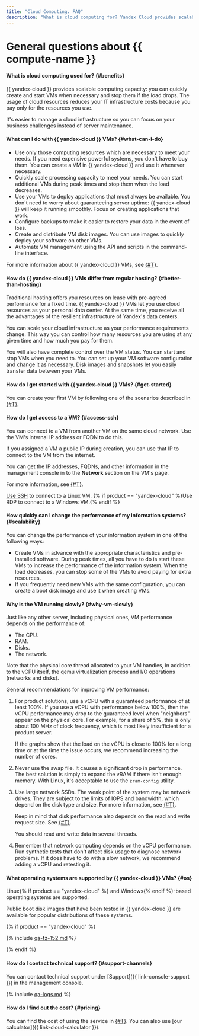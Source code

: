 ```yaml
---
title: "Cloud Computing. FAQ"
description: "What is cloud computing for? Yandex Cloud provides scalable cloud computing: you can quickly create and start virtual machines as needed and stop them if the load decreases. Using cloud computing reduces your IT infrastructure costs: you pay only for the resources you use."
---
```


# General questions about {{ compute-name }}

#### What is cloud computing used for? {#benefits}

{{ yandex-cloud }} provides scalable computing capacity: you can quickly create and start VMs when necessary and stop them if the load drops. The usage of cloud resources reduces your IT infrastructure costs because you pay only for the resources you use.

It's easier to manage a cloud infrastructure so you can focus on your business challenges instead of server maintenance.

#### What can I do with {{ yandex-cloud }} VMs? {#what-can-i-do}

* Use only those computing resources which are necessary to meet your needs. If you need expensive powerful systems, you don't have to buy them. You can create a VM in {{ yandex-cloud }} and use it whenever necessary.
* Quickly scale processing capacity to meet your needs. You can start additional VMs during peak times and stop them when the load decreases.
* Use your VMs to deploy applications that must always be available. You don't need to worry about guaranteeing server uptime: {{ yandex-cloud }} will keep it running smoothly. Focus on creating applications that work.
* Configure backups to make it easier to restore your data in the event of loss.
* Create and distribute VM disk images. You can use images to quickly deploy your software on other VMs.
* Automate VM management using the API and scripts in the command-line interface.

For more information about {{ yandex-cloud }} VMs, see [{#T}](../concepts/vm.md).

#### How do {{ yandex-cloud }} VMs differ from regular hosting? {#better-than-hosting}

Traditional hosting offers you resources on lease with pre-agreed performance for a fixed time. {{ yandex-cloud }} VMs let you use cloud resources as your personal data center. At the same time, you receive all the advantages of the resilient infrastructure of Yandex's data centers.

You can scale your cloud infrastructure as your performance requirements change. This way you can control how many resources you are using at any given time and how much you pay for them.

You will also have complete control over the VM status. You can start and stop VMs when you need to. You can set up your VM software configuration and change it as necessary. Disk images and snapshots let you easily transfer data between your VMs.

#### How do I get started with {{ yandex-cloud }} VMs? {#get-started}

You can create your first VM by following one of the scenarios described in [{#T}](../quickstart/index.md).

#### How do I get access to a VM? {#access-ssh}

You can connect to a VM from another VM on the same cloud network. Use the VM's internal IP address or FQDN to do this.

If you assigned a VM a public IP during creation, you can use that IP to connect to the VM from the internet.

You can get the IP addresses, FQDNs, and other information in the management console in to the **Network** section on the VM's page.

For more information, see [{#T}](../concepts/network.md).

[Use SSH](../operations/vm-connect/ssh.md) to connect to a Linux VM. {% if product == "yandex-cloud" %}Use RDP to connect to a Windows VM.{% endif %}

#### How quickly can I change the performance of my information systems? {#scalability}

You can change the performance of your information system in one of the following ways:
* Create VMs in advance with the appropriate characteristics and pre-installed software. During peak times, all you have to do is start these VMs to increase the performance of the information system. When the load decreases, you can stop some of the VMs to avoid paying for extra resources.
* If you frequently need new VMs with the same configuration, you can create a boot disk image and use it when creating VMs.

#### Why is the VM running slowly? {#why-vm-slowly}


Just like any other server, including physical ones, VM performance depends on the performance of:
* The CPU.
* RAM.
* Disks.
* The network.

Note that the physical core thread allocated to your VM handles, in addition to the vCPU itself, the qemu virtualization process and I/O operations (networks and disks).

General recommendations for improving VM performance:
1. For product solutions, use a vCPU with a guaranteed performance of at least 100%. If you use a vCPU with performance below 100%, then the vCPU performance may drop to the guaranteed level when "neighbors" appear on the physical core. For example, for a share of 5%, this is only about 100 MHz of clock frequency, which is most likely insufficient for a product server.

   If the graphs show that the load on the vCPU is close to 100% for a long time or at the time the issue occurs, we recommend increasing the number of cores.
1. Never use the swap file. It causes a significant drop in performance. The best solution is simply to expand the vRAM if there isn't enough memory. With Linux, it's acceptable to use the `zram-config` utility.
1. Use large network SSDs. The weak point of the system may be network drives. They are subject to the limits of IOPS and bandwidth, which depend on the disk type and size. For more information, see [{#T}](../concepts/limits.md#compute-limits-disks).

   Keep in mind that disk performance also depends on the read and write request size. See [{#T}](../concepts/storage-read-write.md).

   You should read and write data in several threads.
1. Remember that network computing depends on the vCPU performance. Run synthetic tests that don't affect disk usage to diagnose network problems. If it does have to do with a slow network, we recommend adding a vCPU and retesting it.
   

#### What operating systems are supported by {{ yandex-cloud }} VMs? {#os}

Linux{% if product == "yandex-cloud" %} and Windows{% endif %}-based operating systems are supported.

Public boot disk images that have been tested in {{ yandex-cloud }} are available for popular distributions of these systems.


{% if product == "yandex-cloud" %}

{% include [qa-fz-152.md](../../_includes/qa-fz-152.md) %}

{% endif %}


#### How do I contact technical support? {#support-channels}

You can contact technical support under [Support]({{ link-console-support }}) in the management console.

{% include [qa-logs.md](../../_includes/qa-logs.md) %}

#### How do I find out the cost? {#pricing}

You can find the cost of using the service in [{#T}](../pricing.md). You can also use [our calculator]({{ link-cloud-calculator }}).